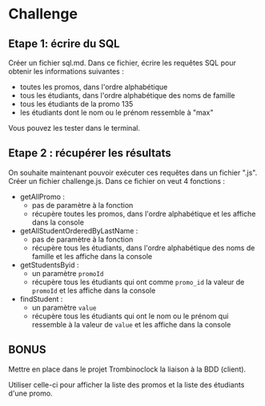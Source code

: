 # Challenge

## Etape 1: écrire du SQL

Créer un fichier sql.md. Dans ce fichier, écrire les requêtes SQL pour obtenir les informations suivantes :

- toutes les promos, dans l'ordre alphabétique
- tous les étudiants, dans l'ordre alphabétique des noms de famille
- tous les étudiants de la promo 135
- les étudiants dont le nom ou le prénom ressemble à "max"

Vous pouvez les tester dans le terminal.

## Etape 2 : récupérer les résultats

On souhaite maintenant pouvoir exécuter ces requêtes dans un fichier ".js".
Créer un fichier challenge.js. Dans ce fichier on veut 4 fonctions :

- getAllPromo : 
  - pas de paramètre à la fonction
  - récupère toutes les promos, dans l'ordre alphabétique et les affiche dans la console
- getAllStudentOrderedByLastName : 
  - pas de paramètre à la fonction 
  - récupère tous les étudiants, dans l'ordre alphabétique des noms de famille et les affiche dans la console
- getStudentsByid : 
  - un paramètre `promoId`
  - récupère tous les étudiants qui ont comme `promo_id` la valeur de `promoId` et les affiche dans la console
- findStudent :
  - un paramètre `value`
  - récupère tous les étudiants qui ont le nom ou le prénom qui ressemble à la valeur de `value` et les affiche dans la console  

## BONUS

Mettre en place dans le projet Trombinoclock la liaison à la BDD (client).

Utiliser celle-ci pour afficher la liste des promos et la liste des étudiants d'une promo.